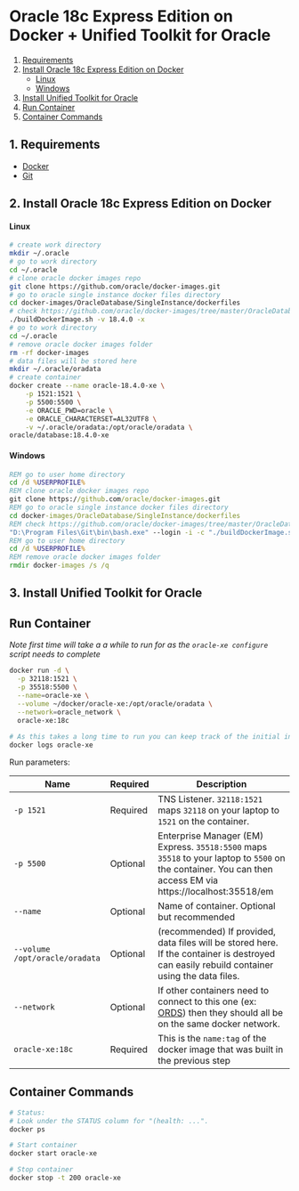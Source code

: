 # Oracle 18c Express Edition on Docker + Unified Toolkit for Oracle

<!-- TOC depthFrom:2 -->

1. [Requirements](#1-requirements)
2. [Install Oracle 18c Express Edition on Docker](#2-install-oracle-18c-express-edition-on-docker)
    - [Linux](#linux)
    - [Windows](#windows)
3. [Install Unified Toolkit for Oracle](#3-install-unified-toolkit-for-oracle)
4. [Run Container](#run-container)
5. [Container Commands](#container-commands)

<!-- /TOC -->

## 1. Requirements

- [Docker](https://www.docker.com/products/docker-desktop)
- [Git](https://git-scm.com/downloads)

## 2. Install Oracle 18c Express Edition on Docker

#### Linux
```bash
# create work directory
mkdir ~/.oracle
# go to work directory
cd ~/.oracle
# clone oracle docker images repo
git clone https://github.com/oracle/docker-images.git
# go to oracle single instance docker files directory
cd docker-images/OracleDatabase/SingleInstance/dockerfiles
# check https://github.com/oracle/docker-images/tree/master/OracleDatabase/SingleInstance for more info
./buildDockerImage.sh -v 18.4.0 -x
# go to work directory
cd ~/.oracle
# remove oracle docker images folder
rm -rf docker-images
# data files will be stored here
mkdir ~/.oracle/oradata
# create container
docker create --name oracle-18.4.0-xe \
    -p 1521:1521 \
    -p 5500:5500 \
    -e ORACLE_PWD=oracle \
    -e ORACLE_CHARACTERSET=AL32UTF8 \
    -v ~/.oracle/oradata:/opt/oracle/oradata \
oracle/database:18.4.0-xe
```

#### Windows
```bat
REM go to user home directory
cd /d %USERPROFILE%
REM clone oracle docker images repo
git clone https://github.com/oracle/docker-images.git
REM go to oracle single instance docker files directory
cd docker-images/OracleDatabase/SingleInstance/dockerfiles
REM check https://github.com/oracle/docker-images/tree/master/OracleDatabase/SingleInstance for more info
"D:\Program Files\Git\bin\bash.exe" --login -i -c "./buildDockerImage.sh -v 18.4.0 -x"
REM go to user home directory
cd /d %USERPROFILE%
REM remove oracle docker images folder
rmdir docker-images /s /q
```

## 3. Install Unified Toolkit for Oracle

## Run Container

_Note first time will take a a while to run for as the `oracle-xe configure` script needs to complete_

```bash
docker run -d \
  -p 32118:1521 \
  -p 35518:5500 \
  --name=oracle-xe \
  --volume ~/docker/oracle-xe:/opt/oracle/oradata \
  --network=oracle_network \
  oracle-xe:18c
  
# As this takes a long time to run you can keep track of the initial installation by running:
docker logs oracle-xe
```

Run parameters:

Name | Required | Description 
--- | --- | ---
`-p 1521`| Required | TNS Listener. `32118:1521` maps `32118` on your laptop to `1521` on the container.
`-p 5500`| Optional | Enterprise Manager (EM) Express. `35518:5500` maps `35518` to your laptop to `5500` on the container. You can then access EM via https://localhost:35518/em 
`--name` | Optional | Name of container. Optional but recommended
`--volume /opt/oracle/oradata` | Optional | (recommended) If provided, data files will be stored here. If the container is destroyed can easily rebuild container using the data files.
`--network` | Optional | If other containers need to connect to this one (ex: [ORDS](https://github.com/martindsouza/docker-ords)) then they should all be on the same docker network.
`oracle-xe:18c` | Required | This is the `name:tag` of the docker image that was built in the previous step

## Container Commands

```bash
# Status:
# Look under the STATUS column for "(health: ...".
docker ps

# Start container
docker start oracle-xe

# Stop container
docker stop -t 200 oracle-xe
```

